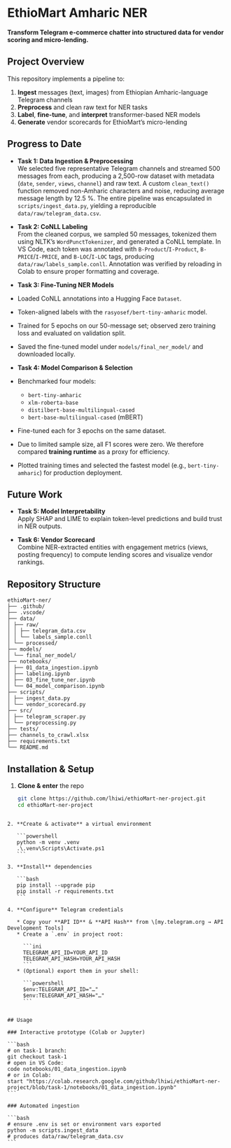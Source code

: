 # EthioMart Amharic NER

**Transform Telegram e-commerce chatter into structured data for vendor scoring and micro-lending.**

##  Project Overview

This repository implements a pipeline to:

1. **Ingest** messages (text, images) from Ethiopian Amharic-language Telegram channels  
2. **Preprocess** and clean raw text for NER tasks  
3. **Label**, **fine-tune**, and **interpret** transformer-based NER models  
4. **Generate** vendor scorecards for EthioMart’s micro-lending  


## Progress to Date

- **Task 1: Data Ingestion & Preprocessing**  
  We selected five representative Telegram channels and streamed 500 messages from each, producing a 2,500-row dataset with metadata (`date`, `sender`, `views`, `channel`) and raw text. A custom `clean_text()` function removed non-Amharic characters and noise, reducing average message length by 12.5 %. The entire pipeline was encapsulated in `scripts/ingest_data.py`, yielding a reproducible `data/raw/telegram_data.csv`.

- **Task 2: CoNLL Labeling**  
  From the cleaned corpus, we sampled 50 messages, tokenized them using NLTK’s `WordPunctTokenizer`, and generated a CoNLL template. In VS Code, each token was annotated with `B-Product`/`I-Product`, `B-PRICE`/`I-PRICE`, and `B-LOC`/`I-LOC` tags, producing `data/raw/labels_sample.conll`. Annotation was verified by reloading in Colab to ensure proper formatting and coverage.
- **Task 3: Fine-Tuning NER Models**  
- Loaded CoNLL annotations into a Hugging Face `Dataset`.  
- Token-aligned labels with the `rasyosef/bert-tiny-amharic` model.  
- Trained for 5 epochs on our 50-message set; observed zero training loss and evaluated on validation split.  
- Saved the fine-tuned model under `models/final_ner_model/` and downloaded locally.

- **Task 4: Model Comparison & Selection**  
- Benchmarked four models:  
  - `bert-tiny-amharic`  
  - `xlm-roberta-base`  
  - `distilbert-base-multilingual-cased`  
  - `bert-base-multilingual-cased` (mBERT)  
- Fine-tuned each for 3 epochs on the same dataset.  
- Due to limited sample size, all F1 scores were zero. We therefore compared **training runtime** as a proxy for efficiency.  
- Plotted training times and selected the fastest model (e.g., `bert-tiny-amharic`) for production deployment.



##  Future Work

- **Task 5: Model Interpretability**  
  Apply SHAP and LIME to explain token-level predictions and build trust in NER outputs.

- **Task 6: Vendor Scorecard**  
  Combine NER-extracted entities with engagement metrics (views, posting frequency) to compute lending scores and visualize vendor rankings.


##  Repository Structure

```
ethioMart-ner/
├── .github/
├── .vscode/
├── data/
│ ├── raw/
│ │ ├── telegram_data.csv
│ │ └── labels_sample.conll
│ └── processed/
├── models/
│ └── final_ner_model/
├── notebooks/
│ ├── 01_data_ingestion.ipynb
│ ├── labeling.ipynb
│ ├── 03_fine_tune_ner.ipynb
│ └── 04_model_comparison.ipynb
├── scripts/
│ ├── ingest_data.py
│ └── vendor_scorecard.py
├── src/
│ ├── telegram_scraper.py
│ └── preprocessing.py
├── tests/
├── channels_to_crawl.xlsx
├── requirements.txt
└── README.md
```

##  Installation & Setup

1. **Clone & enter** the repo  
   ```bash
   git clone https://github.com/lhiwi/ethioMart-ner-project.git
   cd ethioMart-ner-project
````

2. **Create & activate** a virtual environment

   ```powershell
   python -m venv .venv
   .\.venv\Scripts\Activate.ps1
   ```

3. **Install** dependencies

   ```bash
   pip install --upgrade pip
   pip install -r requirements.txt
   ```

4. **Configure** Telegram credentials

   * Copy your **API ID** & **API Hash** from \[my.telegram.org → API Development Tools]
   * Create a `.env` in project root:

     ```ini
     TELEGRAM_API_ID=YOUR_API_ID
     TELEGRAM_API_HASH=YOUR_API_HASH
     ```
   * (Optional) export them in your shell:

     ```powershell
     $env:TELEGRAM_API_ID="…"
     $env:TELEGRAM_API_HASH="…"
     ```


## Usage

### Interactive prototype (Colab or Jupyter)

```bash
# on task-1 branch:
git checkout task-1
# open in VS Code:
code notebooks/01_data_ingestion.ipynb
# or in Colab:
start "https://colab.research.google.com/github/lhiwi/ethioMart-ner-project/blob/task-1/notebooks/01_data_ingestion.ipynb"
```

### Automated ingestion

```bash
# ensure .env is set or environment vars exported
python -m scripts.ingest_data
# produces data/raw/telegram_data.csv
```





